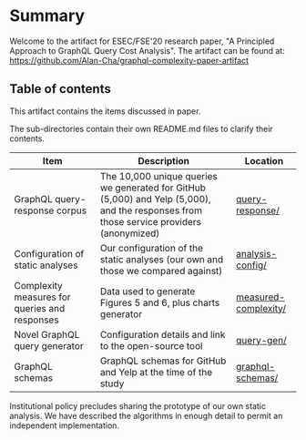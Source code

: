 # Summary

Welcome to the artifact for ESEC/FSE'20 research paper, "A Principled Approach to GraphQL Query Cost Analysis".
The artifact can be found at: https://github.com/Alan-Cha/graphql-complexity-paper-artifact

## Table of contents

This artifact contains the items discussed in paper.

The sub-directories contain their own README.md files to clarify their contents.

| Item | Description | Location |
|------|-------------|----------|
| GraphQL query-response corpus                 | The 10,000 unique queries we generated for GitHub (5,000) and Yelp (5,000), and the responses from those service providers (anonymized) | [query-response/](query-response/) |
| Configuration of static analyses              | Our configuration of the static analyses (our own and those we compared against) | [analysis-config/](analysis-config/) |
| Complexity measures for queries and responses | Data used to generate Figures 5 and 6, plus charts generator | [measured-complexity/](measured-complexity/) |
| Novel GraphQL query generator                 | Configuration details and link to the open-source tool | [query-gen/](query-gen/) |
| GraphQL schemas                               | GraphQL schemas for GitHub and Yelp at the time of the study | [graphql-schemas/](graphql-schemas/) |

Institutional policy precludes sharing the prototype of our own static analysis.
We have described the algorithms in enough detail to permit an independent implementation.